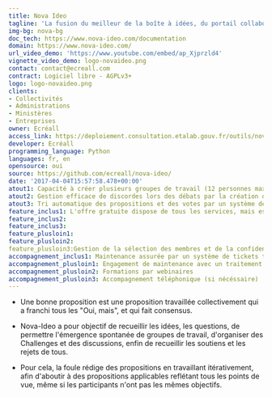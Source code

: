 ```yaml
---
title: Nova Ideo
tagline: 'La fusion du meilleur de la boîte à idées, du portail collaboratif et des outils de communication internes '
img-bg: nova-bg
doc_tech: https://www.nova-ideo.com/documentation
domain: https://www.nova-ideo.com/
url_video_demo: 'https://www.youtube.com/embed/ap_Xjprzld4'
vignette_video_demo: logo-novaideo.png
contact: contact@ecreall.com
contract: Logiciel libre - AGPLv3+
logo: logo-novaideo.png
clients:
- Collectivités
- Administrations
- Ministères
- Entreprises
owner: Ecréall
access_link: https://deploiement.consultation.etalab.gouv.fr/outils/nova-ideo
developer: Ecréall
programming_language: Python
languages: fr, en
opensource: oui
source: https://github.com/ecreall/nova-ideo/
date: '2017-04-04T15:57:58.478+00:00'
atout1: Capacité à créer plusieurs groupes de travail (12 personnes maximum) sur un même sujet
atout2: Gestion efficace de discordes lors des débats par la création d'amendements automatiques facilitant le consensus
atout3: Tri automatique des propositions et des votes par un système de jetons afin de gagner en visibilité et transparence
feature_inclus1: L'offre gratuite dispose de tous les services, mais est ouverte et donc il n'y a pas de confidentialité ; tous les contenus sont visibles
feature_inclus2:
feature_inclus3:
feature_plusloin1:
feature_plusloin2:
feature_plusloin3:Gestion de la sélection des membres et de la confidentialité des contenus
accompagnement_inclus1: Maintenance assurée par un système de tickets traité par Nova Ideo (sans engagement)
accompagnement_plusloin1: Engagement de maintenance avec un traitement dans les 4 heures
accompagnement_plusloin2: Formations par webinaires
accompagnement_plusloin3: Accompagnement téléphonique (si nécéssaire)
---
```


* Une bonne proposition est une proposition travaillée collectivement qui a franchi tous les "Oui, mais", et qui fait consensus.

* Nova-Ideo a pour objectif de recueillir les idées, les questions, de permettre l'émergence spontanée de groupes de travail, d'organiser des Challenges et des discussions, enfin de recueillir les soutiens et les rejets de tous.

* Pour cela, la foule rédige des propositions en travaillant
itérativement, afin d'aboutir à des propositions applicables reflétant
tous les points de vue, même si les participants n'ont pas les mêmes
objectifs.
